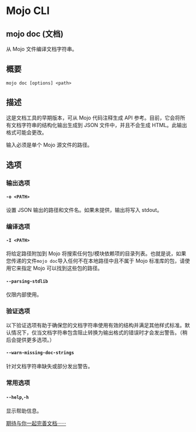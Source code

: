 # Mojo CLI

## mojo doc (文档)

从 Mojo 文件编译文档字符串。

## 概要

```
mojo doc [options] <path>
```

## 描述

这是文档工具的早期版本，可从 Mojo 代码注释生成 API 参考。目前，它会将所有文档字符串的结构化输出生成到 JSON 文件中，并且不会生成 HTML。此输出格式可能会更改。

输入必须是单个 Mojo 源文件的路径。

## 选项

### 输出选项

#### `-o <PATH>`

设置 JSON 输出的路径和文件名。如果未提供，输出将写入 stdout。

### 编译选项

#### `-I <PATH>`

将给定路径附加到 Mojo 将搜索任何包/模块依赖项的目录列表。也就是说，如果您传递的文件`mojo doc`导入任何不在本地路径中且不属于 Mojo 标准库的包，请使用它来指定 Mojo 可以找到这些包的路径。

#### `--parsing-stdlib`
仅限内部使用。

### 验证选项

以下验证选项有助于确保您的文档字符串使用有效的结构并满足其他样式标准。默认情况下，仅当文档字符串包含阻止转换为输出格式的错误时才会发出警告。（稍后会提供更多选项。）

#### `--warn-missing-doc-strings`

针对文档字符串缺失或部分发出警告。

### 常用选项

#### `--help`,`-h`

显示帮助信息。

[期待与你一起完善文档······](https://github.com/shadowqcom/mojo_CN)